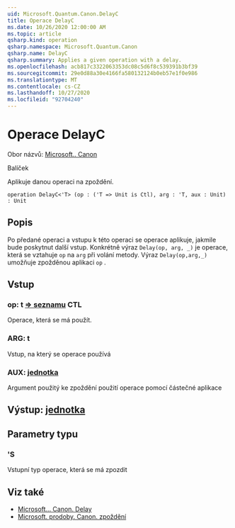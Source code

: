 ```yaml
---
uid: Microsoft.Quantum.Canon.DelayC
title: Operace DelayC
ms.date: 10/26/2020 12:00:00 AM
ms.topic: article
qsharp.kind: operation
qsharp.namespace: Microsoft.Quantum.Canon
qsharp.name: DelayC
qsharp.summary: Applies a given operation with a delay.
ms.openlocfilehash: acb817c3322063353dc08c5d6f8c539391b3bf39
ms.sourcegitcommit: 29e0d88a30e4166fa580132124b0eb57e1f0e986
ms.translationtype: MT
ms.contentlocale: cs-CZ
ms.lasthandoff: 10/27/2020
ms.locfileid: "92704240"
---
```

# <a name="delayc-operation"></a>Operace DelayC

Obor názvů: [Microsoft.. Canon](xref:Microsoft.Quantum.Canon)

Balíček [](https://nuget.org/packages/)


Aplikuje danou operaci na zpoždění.

```qsharp
operation DelayC<'T> (op : ('T => Unit is Ctl), arg : 'T, aux : Unit) : Unit
```


## <a name="description"></a>Popis

Po předané operaci a vstupu k této operaci se operace aplikuje, jakmile bude poskytnut další vstup.
Konkrétně výraz `Delay(op, arg, _)` je operace, která se vztahuje `op` na `arg` při volání metody.
Výraz `Delay(op,arg,_)` umožňuje zpožděnou aplikaci `op` .

## <a name="input"></a>Vstup

### <a name="op--t--unit-ctl"></a>op: t [=> seznamu](xref:microsoft.quantum.lang-ref.unit) CTL

Operace, která se má použít.


### <a name="arg--t"></a>ARG: t

Vstup, na který se operace používá


### <a name="aux--unit"></a>AUX: [jednotka](xref:microsoft.quantum.lang-ref.unit)

Argument použitý ke zpoždění použití operace pomocí částečné aplikace



## <a name="output--unit"></a>Výstup: [jednotka](xref:microsoft.quantum.lang-ref.unit)



## <a name="type-parameters"></a>Parametry typu

### <a name="t"></a>'S

Vstupní typ operace, která se má zpozdit

## <a name="see-also"></a>Viz také

- [Microsoft... Canon. Delay](xref:Microsoft.Quantum.Canon.Delay)
- [Microsoft. prodoby. Canon. zpoždění](xref:Microsoft.Quantum.Canon.Delayed)